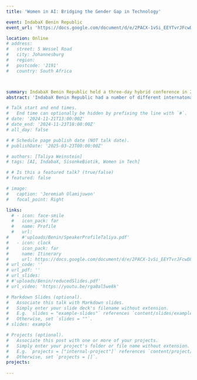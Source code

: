 ```yaml
---
title: 'Women in AI: Bridging the Gender Gap in Technology'

event: IndabaX Benin Republic
event_url: 'https://docs.google.com/document/d/e/2PACX-1vSi_EEYTvrJFcwD8pktTs9AWpLP6pyBALH4toJ-6HTuPhByn_vetIxDc15U0u_725JsgGqixI_lnLsF/pub'

location: Online
# address:
#   street: 5 Wessel Road 
#   city: Johannesburg
#   region: 
#   postcode: '2191'
#   country: South Africa 



summary: IndabaX Benin Republic held a three-day hybrid conference in 2024 to build local capacity in machine learning through talks and hands-on coding sessions for students, professionals, and AI enthusiasts to ~150 attendees.
abstract: 'IndabaX Benin Republic had a number of different internatonal speakers focusing on various aspects of machine leanring advancement from AI for Financial Inclusion in Africa to Building Resilient Models. I was contacted by Jeremiah Olamijuwon, the conference organizer, to give a presentation on Bridging the Gender Gap in AI.'

# Talk start and end times.
#   End time can optionally be hidden by prefixing the line with `#`.
# date: '2024-11-21T13:00:00Z'
# date_end: '2024-11-23T18:00:00Z'
# all_day: false

# # Schedule page publish date (NOT talk date).
# publishDate: '2025-03-23T00:00:00Z'

# authors: [Taliya Weinstein]
# tags: [AI, IndabaX, SisonkeBiotik, Women in Tech]

# # Is this a featured talk? (true/false)
# featured: false

# image:
#   caption: 'Jeremiah Olamijuwon'
#   focal_point: Right

links:
  # - icon: face-smile
  #   icon_pack: far
  #   name: Profile
  #   url: 
#     #'uploads/Benin/SpeakerProfileTaliya.pdf'
#   - icon: clock
#     icon_pack: far
#     name: Itinerary
#     url: https://docs.google.com/document/d/e/2PACX-1vSi_EEYTvrJFcwD8pktTs9AWpLP6pyBALH4toJ-6HTuPhByn_vetIxDc15U0u_725JsgGqixI_lnLsF/pub
# url_code: ''
# url_pdf: ''
# url_slides: 
# #'uploads/Benin/reducedSlides.pdf'
# url_video: 'https://youtu.be/rga0al5we8k'

# Markdown Slides (optional).
#   Associate this talk with Markdown slides.
#   Simply enter your slide deck's filename without extension.
#   E.g. `slides = "example-slides"` references `content/slides/example-slides.md`.
#   Otherwise, set `slides = ""`.
# slides: example

# Projects (optional).
#   Associate this post with one or more of your projects.
#   Simply enter your project's folder or file name without extension.
#   E.g. `projects = ["internal-project"]` references `content/project/deep-learning/index.md`.
#   Otherwise, set `projects = []`.
projects:
  
---
```

